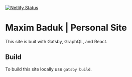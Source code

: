 [![Netlify Status](https://api.netlify.com/api/v1/badges/be939ea4-85bd-4dea-90c3-f459691f6e57/deploy-status)](https://app.netlify.com/sites/sharp-curie-f57008/deploys) &nbsp;

# Maxim Baduk | Personal Site
This site is buit with Gatsby, GraphQL, and React.

## Build
To build this site locally use `gatsby build`.
